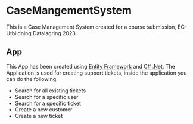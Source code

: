 # CaseMangementSystem

This is a Case Management System created for a course submission, EC-Utbildning Datalagring 2023.

## App

This App has been created using [Entity Framework](https://learn.microsoft.com/en-us/ef/core/get-started/overview/first-app?tabs=netcore-cli) and [C# .Net](https://dotnet.microsoft.com/en-us/). The Application is used for creating support tickets, inside the application you can do the following:

* Search for all existing tickets
* Search for a specific user
* Search for a specific ticket 
* Create a new customer
* Create a new ticket
